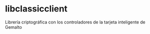 # libclassicclient
Librería criptográfica con los controladores de la tarjeta inteligente de Gemalto
